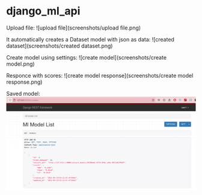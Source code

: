 # django_ml_api

Upload file:
![upload file](screenshots/upload file.png)

It automatically creates a Dataset model with json as data:
![created dataset](screenshots/created dataset.png)

Create model using settings:
![create model](screenshots/create model.png)

Responce with scores:
![create model response](screenshots/create model response.png)

Saved model:
![model](screenshots/model.png)


 
